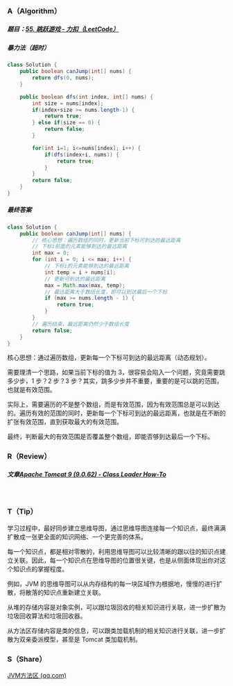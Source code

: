 ### A（Algorithm）
##### 题目：[55. 跳跃游戏 - 力扣（LeetCode）](https://leetcode.cn/problems/jump-game/)

##### 暴力法（超时）
```java
class Solution {
    public boolean canJump(int[] nums) {
        return dfs(0, nums);
    }

    public boolean dfs(int index, int[] nums) {
        int size = nums[index];
        if(index+size >= nums.length-1) {
            return true;
        } else if(size == 0) {
            return false;
        }

        for(int i=1; i<=nums[index]; i++) {
            if(dfs(index+i, nums)) {
                return true;
            }
        }
        return false;
    }
}
```

##### 最终答案
```java
class Solution {
    public boolean canJump(int[] nums) {
        // 核心思想：遍历数组的同时，更新当前下标可到达的最远距离
        // 下标i前面的元素能够到达的最远距离
        int max = 0;
        for (int i = 0; i <= max; i++) {
            // 下标i的元素能够到达的最远距离
            int temp = i + nums[i];
            // 更新可到达的最远距离
            max = Math.max(max, temp);
            // 最远距离大于数组长度，即可以到达最后一个下标
            if (max >= nums.length - 1) {
                return true;
            }
        }
        // 遍历结束，最远距离仍然少于数组长度
        return false;
    }
}
```

核心思想：通过遍历数组，更新每一个下标可到达的最远距离（动态规划）。

需要理清一个思路，如果当前下标的值为 3，很容易会陷入一个问题，究竟需要跳多少步，1 步？2 步？3 步？其实，跳多少步并不重要，重要的是可以跳的范围，也就是有效范围。

实际上，需要遍历的不是整个数组，而是有效范围，因为有效范围总是可以到达的。遍历有效的范围的同时，更新每一个下标可到达的最远距离，也就是在不断的扩张有效范围，直到获取最大的有效范围。

最终，判断最大的有效范围是否覆盖整个数组，即能否够到达最后一个下标。
<br/>

### R（Review）
##### 文章[Apache Tomcat 9 (9.0.62) - Class Loader How-To](https://tomcat.apache.org/tomcat-9.0-doc/class-loader-howto.html)
<br/>

### T（Tip）
学习过程中，最好同步建立思维导图，通过思维导图连接每一个知识点，最终满满扩散成一张更全面的知识网络、一个更完善的体系。

每一个知识点，都是相对零散的，利用思维导图可以比较清晰的跟以往的知识点建立关联。因此，每一个知识点在思维导图的位置很关键，也是从侧面体现出你对这个知识点的掌握程度。

例如，JVM 的思维导图可以从内存结构的每一块区域作为根据地，慢慢的进行扩散，将散落的知识点重新建立关联。

从堆的存储内容是对象实例，可以跟垃圾回收的相关知识进行关联，进一步扩散为垃圾回收算法和垃圾回收器。

从方法区存储内容是类的信息，可以跟类加载机制的相关知识进行关联，进一步扩散为双亲委派模型，甚至是 Tomcat 类加载机制。
<br/>

### S（Share）
[JVM方法区 (qq.com)](https://mp.weixin.qq.com/s?__biz=MjM5ODM5MTE0OQ==&mid=2647970795&idx=1&sn=7759d3a3b9f105a2eb2a7a187a642a81&chksm=beeb0fe9899c86ffdce147d00f649006c124c8b9aa4ec8698339ffcd00258e33d9c2d1ad38f1&token=1511894273&lang=zh_CN#rd)
